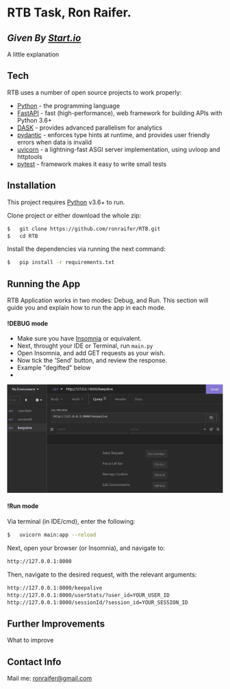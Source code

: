 # RTB Task, Ron Raifer.
## _Given By [Start.io](https://start.io/)_
A little explanation


## Tech

RTB uses a number of open source projects to work properly:

- [Python](https://www.python.org/) - the programming language
- [FastAPI](https://fastapi.tiangolo.com/) - fast (high-performance), web framework for building APIs with Python 3.6+
- [DASK](https://dask.org/) - provides advanced parallelism for analytics
- [pydantic](https://pydantic-docs.helpmanual.io/) - enforces type hints at runtime, and provides user friendly errors when data is invalid
- [uvicorn](https://www.uvicorn.org/) - a lightning-fast ASGI server implementation, using uvloop and httptools
- [pytest](pytest.org) - framework makes it easy to write small tests


## Installation

This project requires [Python](https://www.python.org/) v3.6+ to run.

Clone project or either download the whole zip:
```sh
$   git clone https://github.com/ronraifer/RTB.git
$   cd RTB
```

Install the dependencies via running the next command:
```sh
$   pip install -r requirements.txt
```

## Running the App

RTB Application works in two modes: Debug, and Run.
This section will guide you and explain how to run the app in each mode.

#### !DEBUG mode

- Make sure you have [Insomnia](https://insomnia.rest/) or equivalent.
- Next, throught your IDE or Terminal, run ``main.py``
- Open Insomnia, and add GET requests as your wish.
- Now tick the 'Send' button, and review the response.
- Example "degifted" below
- 
![how_to_debug](guide_files/how_to_debug.gif)

#### !Run mode

Via terminal (in IDE/cmd), enter the following:
```sh 
$   uvicorn main:app --reload 
```

Next, open your browser (or Insomnia), and navigate to:
```sh 
http://127.0.0.1:8000
```

Then, navigate to the desired request, with the relevant arguments:
```sh 
http://127.0.0.1:8000/keepalive
http://127.0.0.1:8000/userStats/?user_id=YOUR_USER_ID
http://127.0.0.1:8000/sessionId/?session_id=YOUR_SESSION_ID
```

## Further Improvements
What to improve


## Contact Info
Mail me: ronraifer@gmail.com


